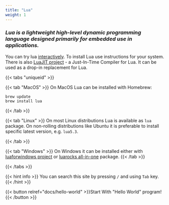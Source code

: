 ```yaml
---
title: "Lua"
weight: 1
---
```


### *Lua is a lightweight high-level dynamic programming language designed primarily for embedded use in applications.*

You can try lua [interactively](https://www.lua.org/cgi-bin/demo). To install Lua use instructions for your system.
There is also [LuaJIT project](https://luajit.org/) - a Just-In-Time Compiler for Lua.
It can be used as a drop-in replacement for Lua.

{{< tabs "uniqueid" >}}

{{< tab "MacOS" >}}
On MacOS Lua can be installed with Homebrew:

    brew update
    brew install lua
{{< /tab >}}

{{< tab "Linux" >}}
On most Linux distributions Lua is available as `lua` package.
On non-rolling distributions like Ubuntu it is preferable to
install specific latest version, e.g. `lua5.3`.

{{< /tab >}}

{{< tab "Windows" >}}
On Windows it can be installed either with
[luaforwindows project](https://github.com/rjpcomputing/luaforwindows/releases) or
[luarocks all-in-one](https://github.com/luarocks/luarocks/wiki/Installation-instructions-for-Windows)
package.
{{< /tab >}}

{{< /tabs >}}

{{< hint info >}}
You can search this site by pressing `/` and using `Tab` key.
{{< /hint >}}

{{< button relref="docs/hello-world"  >}}Start With "Hello World" program!{{< /button >}}
